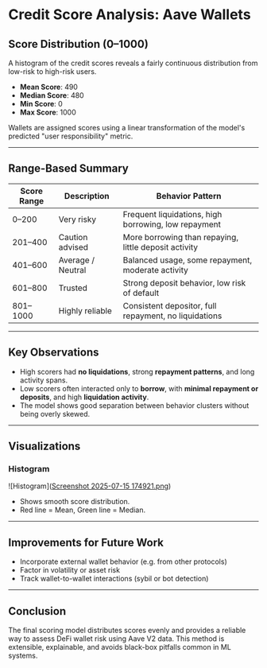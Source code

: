 # Credit Score Analysis: Aave Wallets

## Score Distribution (0–1000)

A histogram of the credit scores reveals a fairly continuous distribution from low-risk to high-risk users.

- **Mean Score**: 490
- **Median Score**: 480
- **Min Score**: 0
- **Max Score**: 1000

Wallets are assigned scores using a linear transformation of the model's predicted "user responsibility" metric.

---

## Range-Based Summary

| Score Range | Description                              | Behavior Pattern                                        |
|-------------|------------------------------------------|----------------------------------------------------------|
| 0–200       |  Very risky                             | Frequent liquidations, high borrowing, low repayment     |
| 201–400     |  Caution advised                        | More borrowing than repaying, little deposit activity     |
| 401–600     |  Average / Neutral                      | Balanced usage, some repayment, moderate activity        |
| 601–800     |  Trusted                                | Strong deposit behavior, low risk of default             |
| 801–1000    |  Highly reliable                        | Consistent depositor, full repayment, no liquidations    |

---

## Key Observations

- High scorers had **no liquidations**, strong **repayment patterns**, and long activity spans.
- Low scorers often interacted only to **borrow**, with **minimal repayment or deposits**, and high **liquidation activity**.
- The model shows good separation between behavior clusters without being overly skewed.

---

## Visualizations

### Histogram
![Histogram]([Screenshot 2025-07-15 174921.png](https://github.com/Ayush-shaw27/-Aave-credit-score/blob/main/Screenshot%202025-07-15%20174921.png))

- Shows smooth score distribution.
- Red line = Mean, Green line = Median.

---

## Improvements for Future Work

- Incorporate external wallet behavior (e.g. from other protocols)
- Factor in volatility or asset risk
- Track wallet-to-wallet interactions (sybil or bot detection)

---

## Conclusion

The final scoring model distributes scores evenly and provides a reliable way to assess DeFi wallet risk using Aave V2 data. This method is extensible, explainable, and avoids black-box pitfalls common in ML systems.

